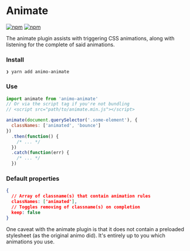 # Animate
[![npm](https://img.shields.io/npm/v/animo-animate.svg?style=flat-square)](https://www.npmjs.com/package/animo-animate)
[![npm](https://img.shields.io/npm/dt/animo-animate.svg?style=flat-square&label=installs)](https://www.npmjs.com/package/animo-animate)

The animate plugin assists with triggering CSS animations, along with listening for the complete of said animations.

### Install
```
❯ yarn add animo-animate
```

### Use
```js
import animate from 'animo-animate'
// Or via the script tag if you're not bundling
// <script src="path/to/animate.min.js"></script>

animate(document.querySelector('.some-element'), {
  classNames: ['animated', 'bounce']
})
  .then(function() {
    /* ... */
  })
  .catch(function(err) {
    /* ... */
  })
```

### Default properties
```json
{
  // Array of classname(s) that contain animation rules
  classNames: ['animated'],
  // Toggles removing of classname(s) on completion
  keep: false
}
```

One caveat with the animate plugin is that it does not contain a preloaded stylesheet (as the original animo did). It's entirely up to you which animations you use.
